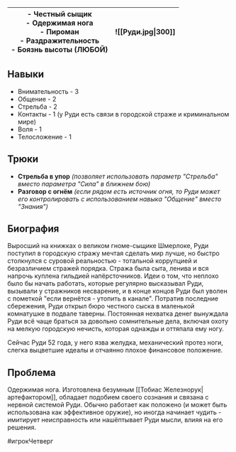 
| - Честный сыщик<br>- Одержимая нога<br>- Пироман<br>- Раздражительность<br>- Боязнь высоты (ЛЮБОЙ) | ![[Руди.jpg\|300]] |
| -------------------------------------------------------------------------------------------------- | ------------------ |

## Навыки
- Внимательность - 3
- Общение - 2
- Стрельба - 2
- Контакты - 1 (у Руди есть связи в городской страже и криминальном мире)
- Воля - 1
- Телосложение - 1

## Трюки
 - **Стрельба в упор** *(позволяет использовать параметр "Стрельба" вместо параметра "Сила" в ближнем бою)*
 - **Разговор с огнём** *(если рядом есть источник огня, то Руди может его контролировать с использованием навыка "Общение" вместо "Знания")*

## Биография
Выросший на книжках о великом гноме-сыщике Шмерлоке, Руди поступил в городскую стражу мечтая сделать мир лучше, но быстро столкнулся с суровой реальностью - тотальной коррупцией и безразличием стражей порядка. 
Стража была сыта, ленива и вся напрочь куплена гильдией напёрсточников. Идеи о том, что неплохо было бы начать работать, которые регулярно высказывал Руди, вызывали у стражников несварение, и в конце концов Руди был уволен с пометкой "если вернётся - утопить в канале".
Потратив последние сбережения, Руди открыл бюро честного сыска в маленькой комнатушке в подвале таверны. Постоянная нехватка денег вынуждала Руди всё чаще браться за довольно сомнительные дела, включая охоту на мелкую городскую нечисть, которая однажды и оттяпала ему ногу.

Сейчас Руди 52 года, у него язва желудка, механический протез ноги, слегка выцветшие идеалы и отчаянно плохое финансовое положение.

## Проблема
Одержимая нога. Изготовлена безумным [[Тобиас Железнорук|артефактором]], обладает подобием своего сознания и связана с нервной системой Руди. Обычно работает как положено (и может быть использована как эффективное оружие), но иногда начинает чудить - имитирует неисправность или нашёптывает Руди мысли, влияя на его решения.

#игрокЧетверг
